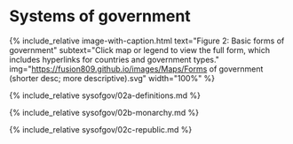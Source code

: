 Systems of government
=====================

<!-- Systems of gov figure -->
{% include_relative image-with-caption.html text="Figure 2: Basic forms of government" subtext="Click map or legend to view the full form, which includes hyperlinks for countries and government types." img="https://fusion809.github.io/images/Maps/Forms of government (shorter desc; more descriptive).svg" width="100%" %}

{% include_relative sysofgov/02a-definitions.md %}

{% include_relative sysofgov/02b-monarchy.md %}

{% include_relative sysofgov/02c-republic.md %}